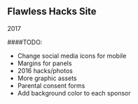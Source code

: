 ## Flawless Hacks Site
2017

####TODO:
* Change social media icons for mobile
* Margins for panels
* 2016 hacks/photos
* More graphic assets
* Parental consent forms
* Add background color to each sponsor
